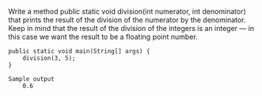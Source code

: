 Write a method public static void division(int numerator, int denominator) that prints the result of the division of the numerator by the denominator. Keep in mind that the result of the division of the integers is an integer — in this case we want the result to be a floating point number.

    public static void main(String[] args) {
        division(3, 5);
    }

    Sample output
        0.6